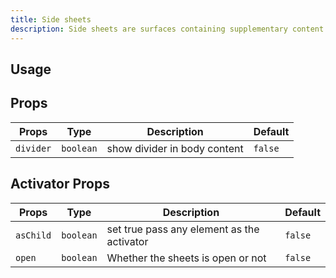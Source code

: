 ```yaml
---
title: Side sheets
description: Side sheets are surfaces containing supplementary content or actions to support tasks as part of a flow. They are typically anchored on the right edge of larger screens like tablets and desktops.
---
```


## Usage

<usage></usage>

## Props

| Props     | Type      | Description                  | Default |
| --------- | --------- | ---------------------------- | ------- |
| `divider` | `boolean` | show divider in body content | `false` |

## Activator Props

| Props     | Type      | Description                                | Default |
| --------- | --------- | ------------------------------------------ | ------- |
| `asChild` | `boolean` | set true pass any element as the activator | `false` |
| `open`    | `boolean` | Whether the sheets is open or not          | `false` |
